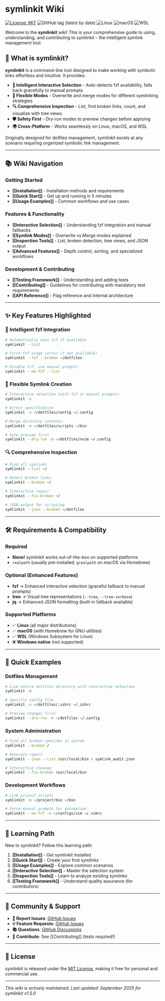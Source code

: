 # symlinkit Wiki

[![License: MIT](https://img.shields.io/badge/License-MIT-yellow.svg)](LICENSE)
![GitHub tag (latest by date)](https://img.shields.io/github/v/tag/ctrl-alt-adrian/symlinkit)
![Linux](https://img.shields.io/badge/OS-Linux-green?logo=linux)
![macOS](https://img.shields.io/badge/OS-macOS-lightgrey?logo=apple)
![WSL](https://img.shields.io/badge/OS-WSL-blue?logo=windows)

Welcome to the **symlinkit** wiki! This is your comprehensive guide to using, understanding, and contributing to symlinkit - the intelligent symlink management tool.

## 🚀 What is symlinkit?

**symlinkit** is a command-line tool designed to make working with symbolic links effortless and intuitive. It provides:

- **🧠 Intelligent Interactive Selection** - Auto-detects fzf availability, falls back gracefully to manual prompts
- **🔀 Flexible Modes** - Overwrite and merge modes for different symlinking strategies
- **🔍 Comprehensive Inspection** - List, find broken links, count, and visualize with tree views
- **🛡️ Safety First** - Dry-run modes to preview changes before applying
- **🌍 Cross-Platform** - Works seamlessly on Linux, macOS, and WSL

Originally designed for dotfiles management, symlinkit excels at any scenario requiring organized symbolic link management.

---

## 📚 Wiki Navigation

### Getting Started
- **[[Installation]]** - Installation methods and requirements
- **[[Quick Start]]** - Get up and running in 5 minutes
- **[[Usage Examples]]** - Common workflows and use cases

### Features & Functionality
- **[[Interactive Selection]]** - Understanding fzf integration and manual fallbacks
- **[[Symlink Modes]]** - Overwrite vs Merge modes explained
- **[[Inspection Tools]]** - List, broken detection, tree views, and JSON output
- **[[Advanced Features]]** - Depth control, sorting, and specialized workflows

### Development & Contributing
- **[[Testing Framework]]** - Understanding and adding tests
- **[[Contributing]]** - Guidelines for contributing with mandatory test requirements
- **[[API Reference]]** - Flag reference and internal architecture

---

## ✨ Key Features Highlighted

### 🎯 Intelligent fzf Integration
```bash
# Automatically uses fzf if available
symlinkit --list

# Force fzf usage (error if not available)
symlinkit --fzf --broken ~/dotfiles

# Disable fzf, use manual prompts
symlinkit --no-fzf --list
```

### 🔧 Flexible Symlink Creation
```bash
# Interactive selection (with fzf or manual prompts)
symlinkit -o

# Direct specification
symlinkit -o ~/dotfiles/config ~/.config

# Merge directory contents
symlinkit -m ~/dotfiles/scripts ~/bin

# Safe preview first
symlinkit --dry-run -m ~/dotfiles/nvim ~/.config
```

### 🔍 Comprehensive Inspection
```bash
# Find all symlinks
symlinkit --list ~/

# Detect broken links
symlinkit --broken ~/

# Interactive repair
symlinkit --fix-broken ~/

# JSON output for scripting
symlinkit --json --broken ~/dotfiles
```

---

## 🛠️ Requirements & Compatibility

### Required
- **None!** symlinkit works out-of-the-box on supported platforms
- `realpath` (usually pre-installed; `grealpath` on macOS via Homebrew)

### Optional (Enhanced Features)
- **fzf** → Enhanced interactive selection (graceful fallback to manual prompts)
- **tree** → Visual tree representations (`--tree`, `--tree-verbose`)
- **jq** → Enhanced JSON formatting (built-in fallback available)

### Supported Platforms
- ✅ **Linux** (all major distributions)
- ✅ **macOS** (with Homebrew for GNU utilities)
- ✅ **WSL** (Windows Subsystem for Linux)
- ❌ **Windows native** (not supported)

---

## 🚀 Quick Examples

### Dotfiles Management
```bash
# Link entire dotfiles directory with interactive selection
symlinkit -m

# Specific config file
symlinkit -o ~/dotfiles/.zshrc ~/.zshrc

# Preview changes first
symlinkit --dry-run -m ~/dotfiles ~/.config
```

### System Administration
```bash
# Find all broken symlinks in system
symlinkit --broken /

# Generate report
symlinkit --json --list /usr/local/bin > symlink_audit.json

# Interactive cleanup
symlinkit --fix-broken /usr/local/bin
```

### Development Workflows
```bash
# Link project scripts
symlinkit -m ~/project/bin ~/bin

# Force manual prompts for automation
symlinkit --no-fzf -o ~/configs/vim ~/.vimrc
```

---

## 📖 Learning Path

New to symlinkit? Follow this learning path:

1. **[[Installation]]** - Get symlinkit installed
2. **[[Quick Start]]** - Create your first symlinks
3. **[[Usage Examples]]** - Explore common scenarios
4. **[[Interactive Selection]]** - Master the selection system
5. **[[Inspection Tools]]** - Learn to analyze existing symlinks
6. **[[Testing Framework]]** - Understand quality assurance (for contributors)

---

## 🤝 Community & Support

- **🐛 Report Issues**: [GitHub Issues](https://github.com/ctrl-alt-adrian/symlinkit/issues)
- **💡 Feature Requests**: [GitHub Issues](https://github.com/ctrl-alt-adrian/symlinkit/issues/new?labels=enhancement)
- **📚 Questions**: [GitHub Discussions](https://github.com/ctrl-alt-adrian/symlinkit/discussions)
- **🔧 Contribute**: See [[Contributing]] (tests required!)

---

## 📄 License

symlinkit is released under the [MIT License](https://github.com/ctrl-alt-adrian/symlinkit/blob/main/LICENSE), making it free for personal and commercial use.

---

*This wiki is actively maintained. Last updated: September 2025 for symlinkit v1.5.0*